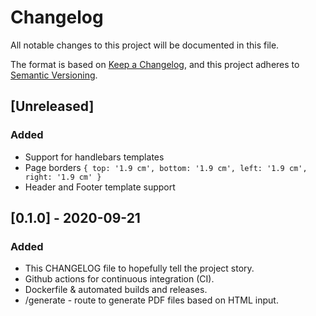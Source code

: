 # Changelog
All notable changes to this project will be documented in this file.

The format is based on [Keep a Changelog](https://keepachangelog.com/en/1.0.0/),
and this project adheres to [Semantic Versioning](https://semver.org/spec/v2.0.0.html).

## [Unreleased]
### Added
- Support for handlebars templates
- Page borders `{ top: '1.9 cm', bottom: '1.9 cm', left: '1.9 cm', right: '1.9 cm' }`
- Header and Footer template support

## [0.1.0] - 2020-09-21
### Added
- This CHANGELOG file to hopefully tell the project story.
- Github actions for continuous integration (CI).
- Dockerfile & automated builds and releases.
- /generate - route to generate PDF files based on HTML input.
